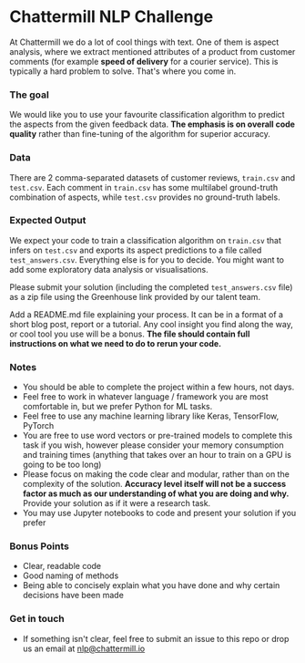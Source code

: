 # Chattermill NLP Challenge
At Chattermill we do a lot of cool things with text. One of them is aspect analysis, where we extract 
mentioned attributes of a product from customer comments (for example **speed of delivery** for a courier service). 
This is typically a hard problem to solve. That's where you come in.

### The goal
We would like you to use your favourite classification algorithm to predict the aspects from the given feedback data. 
**The emphasis is on overall code quality** rather than fine-tuning of the algorithm for superior accuracy.

### Data
There are 2 comma-separated datasets of customer reviews, `train.csv` and `test.csv`.  Each comment in 
`train.csv` has some multilabel ground-truth combination of aspects, while `test.csv` provides no ground-truth labels.

### Expected Output
We expect your code to train a classification algorithm on `train.csv` that infers on `test.csv` and exports its 
aspect predictions to a file called `test_answers.csv`.  Everything else is for you to decide. You might want to add 
some exploratory data analysis or visualisations.

Please submit your solution (including the completed `test_answers.csv` file) as a zip file using the Greenhouse link 
provided by our talent team.

Add a README.md file explaining your process. It can be in a format of a short blog post, report or a tutorial. 
Any cool insight you find along the way, or cool tool you use will be a bonus. **The file should contain full 
instructions on what we need to do to rerun your code.**

### Notes
* You should be able to complete the project within a few hours, not days.
* Feel free to work in whatever language / framework you are most comfortable in, but we prefer Python for ML tasks.
* Feel free to use any machine learning library like Keras, TensorFlow, PyTorch
* You are free to use word vectors or pre-trained models to complete this task if you wish, however please consider 
  your memory consumption and training times (anything that takes over an hour to train on a GPU is going to be too 
  long)
* Please focus on making the code clear and modular, rather than on the complexity of the solution. **Accuracy 
  level itself will not be a success factor as much as our understanding of what you are doing and why.**  Provide your 
  solution as if it were a research task. 
* You may use Jupyter notebooks to code and present your solution if you prefer

### Bonus Points
* Clear, readable code
* Good naming of methods
* Being able to concisely explain what you have done and why certain decisions have been made

### Get in touch
* If something isn't clear, feel free to submit an issue to this repo or drop us an email at nlp@chattermill.io
